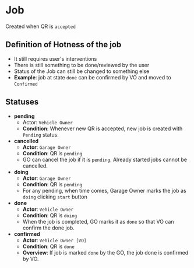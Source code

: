 # Job
Created when QR is `accepted`

## Definition of Hotness of the job
 - It still requires user's interventions
 - There is still something to be done/reviewed by the user
 - Status of the Job can still be changed to something else
 - **Example**: job at state `done` can be confirmed by VO and moved to `Confirmed`

  
## Statuses
- **pending**
  - Actor: `Vehicle Owner`
  - **Condition**: Whenever new QR is accepted, new job is created with `Pending` status.
- **cancelled**
  - **Actor**: `Garage Owner`
  - **Condition**: QR is `pending`
  - GO can cancel the job if it is `pending`. Already started jobs cannot be cancelled.
- **doing**
  - **Actor**: `Garage Owner`
  - **Condition**: QR is `pending`
  - For any pending, when time comes, Garage Owner  marks the job as `doing` clicking `start` button
- **done**
  - **Actor**: `Vehicle Owner`
  - **Condition**: QR is `doing`
  - When the job is completed, GO marks it as `done` so that VO can confirm the done job.
- **confirmed**
  - **Actor**: `Vehicle Owner [VO]`
  - **Condition**: QR is `done` 
  - **Overview**: If job is marked `done` by the GO, the job done is confirmed by VO.
